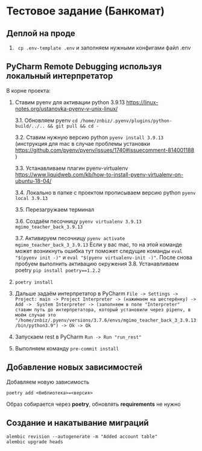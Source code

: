 # Тестовое задание (Банкомат)

## Деплой на проде

1. ` cp .env-template .env` и заполняем нужными конфигами файл .env

## PyCharm Remote Debugging используя локальный интерпретатор

В корне проекта:

1. Ставим pyenv для активации python 3.9.13 https://linux-notes.org/ustanovka-pyenv-v-unix-linux/

   3.1. Обновляем pyenv `cd /home/znbiz/.pyenv/plugins/python-build/../.. && git pull && cd -`

   3.2. Ставим нужную версию python `pyenv install 3.9.13` (инструкция для mac в случае проблемы
   установки https://github.com/pyenv/pyenv/issues/1740#issuecomment-814001188 )

   3.3. Устанавливаем плагин
   pyenv-virtualenv https://www.liquidweb.com/kb/how-to-install-pyenv-virtualenv-on-ubuntu-18-04/

   3.4. Локально в папке с проектом прописываем версию python `pyenv local 3.9.13`

   3.5. Перезагружаем терминал

   3.6. Создаём песочницу `pyenv virtualenv 3.9.13 mgimo_teacher_back_3.9.13`

   3.7. Активируем песочницу `pyenv activate mgimo_teacher_back_3_3.9.13`
   Если у вас mac, то на этой команде может возникнуть ошибка тут поможет следущие команды `eval "$(pyenv init -)"` и 
   `eval "$(pyenv virtualenv-init -)"`. После снова пробуем выполнить активацию окружения
   3.8. Устанавливаем poetry `pip install poetry==1.2.2`

2.  `poetry install`
3. Дальше задаём интерпретатор в PyCharm
   `File -> Settings -> Project: main -> Project Interpreter ->
   (нажимаем на шестерёнку) -> Add ->  System Interpreter ->
   (заполняем в поле "Interpreter" ставим путь до интерпретатора, который
   установили через pipenv, в моём случае это
   "/home/znbiz/.pyenv/versions/3.7.6/envs/mgimo_teacher_back_3_3.9.13/bin/python3.9") -> Ok -> Ok`
4. Запускаем rest в PyCharm `Run -> Run "run_rest"`
5. Выполняем команду `pre-commit install`

## Добавление новых зависимостей

Добавляем новую зависимость

```shell
poetry add <библиотека>=<версия>
```

Образ собирается через **poetry**, обновлять **requirements** не нужно

## Создание и накатывание миграций

```shell
alembic revision --autogenerate -m "Added account table"
alembic upgrade heads
```
